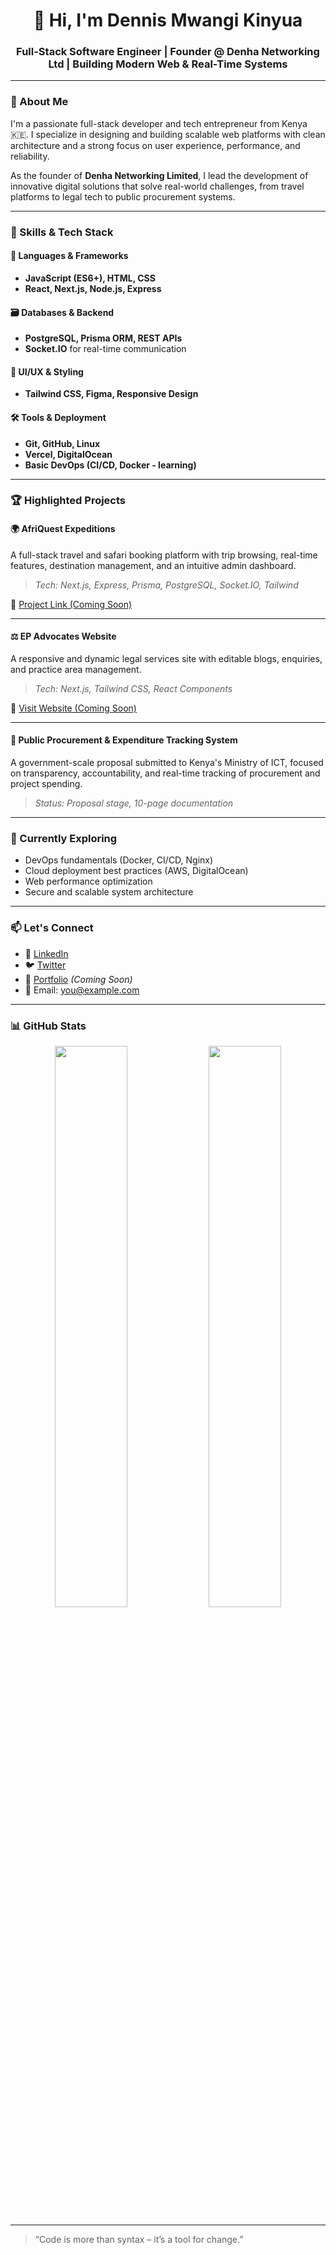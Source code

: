 <h1 align="center">👋 Hi, I'm Dennis Mwangi Kinyua</h1>
<h3 align="center">Full-Stack Software Engineer | Founder @ Denha Networking Ltd | Building Modern Web & Real-Time Systems</h3>

---

### 🚀 About Me

I'm a passionate full-stack developer and tech entrepreneur from Kenya 🇰🇪. I specialize in designing and building scalable web platforms with clean architecture and a strong focus on user experience, performance, and reliability.

As the founder of **Denha Networking Limited**, I lead the development of innovative digital solutions that solve real-world challenges, from travel platforms to legal tech to public procurement systems.

---

### 🧠 Skills & Tech Stack

#### 🧩 Languages & Frameworks
- **JavaScript (ES6+), HTML, CSS**
- **React, Next.js, Node.js, Express**

#### 🗃️ Databases & Backend
- **PostgreSQL, Prisma ORM, REST APIs**
- **Socket.IO** for real-time communication

#### 🎨 UI/UX & Styling
- **Tailwind CSS, Figma, Responsive Design**

#### 🛠️ Tools & Deployment
- **Git, GitHub, Linux**
- **Vercel, DigitalOcean**
- **Basic DevOps (CI/CD, Docker - learning)**

---

### 🏆 Highlighted Projects

#### 🌍 AfriQuest Expeditions
A full-stack travel and safari booking platform with trip browsing, real-time features, destination management, and an intuitive admin dashboard.

> _Tech: Next.js, Express, Prisma, PostgreSQL, Socket.IO, Tailwind_

🔗 [Project Link (Coming Soon)](#)

---

#### ⚖️ EP Advocates Website
A responsive and dynamic legal services site with editable blogs, enquiries, and practice area management.

> _Tech: Next.js, Tailwind CSS, React Components_

🔗 [Visit Website (Coming Soon)](#)

---

#### 🧾 Public Procurement & Expenditure Tracking System
A government-scale proposal submitted to Kenya's Ministry of ICT, focused on transparency, accountability, and real-time tracking of procurement and project spending.

> _Status: Proposal stage, 10-page documentation_

---

### 🌱 Currently Exploring

- DevOps fundamentals (Docker, CI/CD, Nginx)
- Cloud deployment best practices (AWS, DigitalOcean)
- Web performance optimization
- Secure and scalable system architecture

---

### 📫 Let's Connect

- 🔗 [LinkedIn](https://linkedin.com/in/yourprofile)
- 🐦 [Twitter](https://twitter.com/yourhandle)
- 💼 [Portfolio](#) *(Coming Soon)*
- 📧 Email: you@example.com

---

### 📊 GitHub Stats

<p align="center">
  <img src="https://github-readme-stats.vercel.app/api?username=your-username&show_icons=true&theme=radical" width="48%" />
  <img src="https://github-readme-stats.vercel.app/api/top-langs/?username=your-username&layout=compact&theme=radical" width="48%" />
</p>

---

> “Code is more than syntax – it’s a tool for change.”

